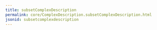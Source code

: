 ```yaml
---
title: subsetComplexDescription
permalink: core/ComplexDescription.subsetComplexDescription.html
jsonid: subsetcomplexdescription
---
```


